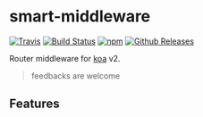 # smart-middleware

[![Travis](https://img.shields.io/badge/npm-0.1.9-brightgreen.svg?style=flat-square)](https://www.npmjs.com/package/kk-router)
[![Build Status](https://travis-ci.org/amenema/kk-router.svg?branch=master)](https://travis-ci.org/amenema/kk-router)
[![npm](https://img.shields.io/npm/l/express.svg?style=flat-square)](https://github.com/amenema/kk-routerhttps://github.com/amenema/kk-router/blob/master/LICENSE)
[![Github Releases](https://img.shields.io/badge/downloads-6k-orange.svg?style=flat-square)](https://github.com/amenema/kk-router/archive/master.zip)
 
 Router middleware for [koa](https://github.com/koajs/koa/tree/v2.x) v2.

> feedbacks are welcome

## Features

